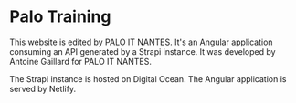 # Palo Training

This website is edited by PALO IT NANTES. It's an Angular application consuming an API generated by a Strapi instance. It was developed by Antoine Gaillard for PALO IT NANTES.

The Strapi instance is hosted on Digital Ocean. The Angular application is served by Netlify.